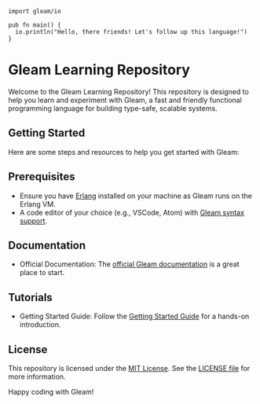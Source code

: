 ```gleam
import gleam/io

pub fn main() {
  io.println("Hello, there friends! Let's follow up this language!")
}
```


# Gleam Learning Repository

Welcome to the Gleam Learning Repository! This repository is designed to help you learn and experiment with Gleam, a fast and friendly functional programming language for building type-safe, scalable systems.

## Getting Started
Here are some steps and resources to help you get started with Gleam:

## Prerequisites
- Ensure you have [Erlang](https://www.erlang.org/) installed on your machine as Gleam runs on the Erlang VM.
- A code editor of your choice (e.g., VSCode, Atom) with [Gleam syntax support](https://gleam.run/getting-started/installing/#editor-plugins).

## Documentation
- Official Documentation: The [official Gleam documentation](https://gleam.run/documentation/) is a great place to start.

## Tutorials
- Getting Started Guide: Follow the [Getting Started Guide](https://gleam.run/writing-gleam/) for a hands-on introduction.


## License

This repository is licensed under the [MIT License](./LICENSE). See the [LICENSE file](./LICENSE) for more information.

Happy coding with Gleam!
